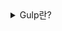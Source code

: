 <details>
  <summary>Gulp란?</summary>

  ##### Gulp란?

  Gulp는 자바스크립트 기반의 자동화 도구이다. 반복적인 작업을 자동으로 처리하여 개발자가 더 빠르고 효율적으로 작업할 수 있도록 도와준다. Gulp는 주로 빌드 작업을 자동화하는 데 사용된다. 예를 들어, CSS 파일을 컴파일하거나, 자바스크립트 파일을 압축하거나, 이미지를 최적화하는 등의 작업을 자동으로 처리한다.

##### Gulp의 특징
1. 스트림 기반 처리이다.
Gulp는 파일을 스트림으로 처리한다. 이는 메모리 사용을 효율적으로 하고 작업 속도를 빠르게 만든다.
2. 플러그인 중심이다.
Gulp는 다양한 플러그인을 통해 여러 작업을 처리한다. 예를 들어, gulp-sass 플러그인을 사용하여 Sass를 CSS로 컴파일하고, gulp-uglify 플러그인을 사용하여 자바스크립트를 압축한다.
3. 비동기 작업 처리이다.
Gulp는 비동기 방식으로 작업을 처리한다. 이를 통해 여러 작업을 동시에 병렬로 실행할 수 있다. 이로 인해 빌드 시간이 단축된다.
4. 간결하고 직관적인 코드이다.
Gulp는 설정이 간단하고, 코드가 직관적이다. 작업 흐름을 쉽게 이해하고 작성할 수 있다.
##### Gulp로 할 수 있는 일
- CSS 전처리기 처리: Sass나 LESS 파일을 자동으로 컴파일한다.
- 자바스크립트 압축: 여러 자바스크립트 파일을 하나로 합치고, 압축하여 파일 크기를 줄인다.
- 이미지 최적화: 이미지를 압축하여 웹사이트의 로딩 속도를 빠르게 만든다.
- 파일 복사: HTML, CSS, 이미지 파일 등을 다른 폴더로 자동으로 복사한다.

</details>